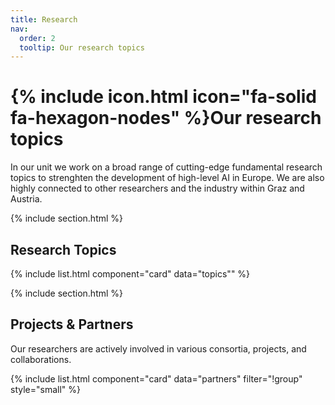 ```yaml
---
title: Research
nav:
  order: 2
  tooltip: Our research topics
---
```


# {% include icon.html icon="fa-solid fa-hexagon-nodes" %}Our research topics

In our unit we work on a broad range of cutting-edge fundamental research topics to strenghten the development of high-level AI in Europe. We are also highly connected to other researchers and the industry within Graz and Austria.

{% include section.html %}

## Research Topics

{% include list.html component="card" data="topics"" %}

{% include section.html %}

## Projects & Partners

Our researchers are actively involved in various consortia, projects, and collaborations. 

{% include list.html component="card" data="partners" filter="!group" style="small" %}
